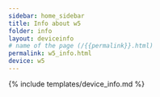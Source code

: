 ```yaml
---
sidebar: home_sidebar
title: Info about w5
folder: info
layout: deviceinfo
# name of the page (/{{permalink}}.html)
permalink: w5_info.html
device: w5
---
```

{% include templates/device_info.md %}

